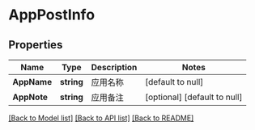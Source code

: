 # AppPostInfo

## Properties
Name | Type | Description | Notes
------------ | ------------- | ------------- | -------------
**AppName** | **string** | 应用名称 | [default to null]
**AppNote** | **string** | 应用备注 | [optional] [default to null]

[[Back to Model list]](../README.md#documentation-for-models) [[Back to API list]](../README.md#documentation-for-api-endpoints) [[Back to README]](../README.md)


